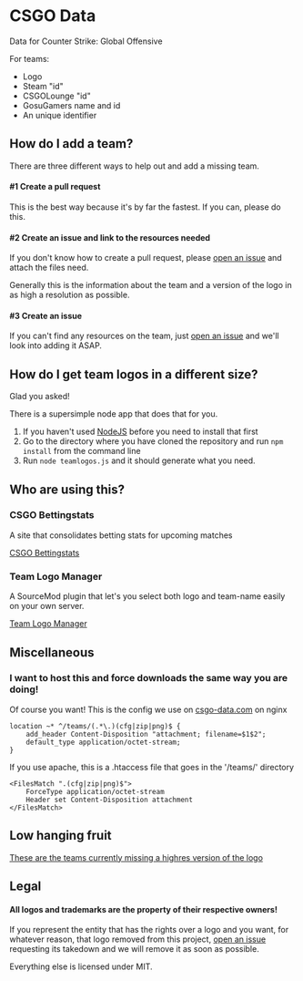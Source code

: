# CSGO Data
Data for Counter Strike: Global Offensive

For teams:
 * Logo
 * Steam "id"
 * CSGOLounge "id"
 * GosuGamers name and id
 * An unique identifier

## How do I add a team?

There are three different ways to help out and add a missing team.

#### #1 Create a pull request
This is the best way because it's by far the fastest. If you can, please do this.

#### #2 Create an issue and link to the resources needed
If you don't know how to create a pull request, please [open an
issue](https://github.com/kokarn/csgo-teams/issues/new) and attach the files need.

Generally this is the information about the team and a version of the logo in as high a resolution as possible.

#### #3 Create an issue
If you can't find any resources on the team, just [open an
issue](https://github.com/kokarn/csgo-teams/issues/new) and we'll look into adding it ASAP.

## How do I get team logos in a different size?
Glad you asked!

There is a supersimple node app that does that for you.

1. If you haven't used [NodeJS](http://nodejs.org/) before you need to install that first
2. Go to the directory where you have cloned the repository and run ```npm install``` from the command line
3. Run ```node teamlogos.js``` and it should generate what you need.

## Who are using this?

### CSGO Bettingstats
A site that consolidates betting stats for upcoming matches

[CSGO Bettingstats](http://csgobettingstats.com/)

### Team Logo Manager
A SourceMod plugin that let's you select both logo and team-name easily on your own server.

[Team Logo Manager](https://forums.alliedmods.net/showthread.php?t=258206)


## Miscellaneous
### I want to host this and force downloads the same way you are doing!
Of course you want! This is the config we use on [csgo-data.com](http://csgo-data.com) on nginx


```
location ~* ^/teams/(.*\.)(cfg|zip|png)$ {
    add_header Content-Disposition "attachment; filename=$1$2";
    default_type application/octet-stream;
}
```
If you use apache, this is a .htaccess file that goes in the '/teams/' directory

```
<FilesMatch ".(cfg|zip|png)$">
    ForceType application/octet-stream
    Header set Content-Disposition attachment
</FilesMatch>
```

## Low hanging fruit
[These are the teams currently missing a highres version of the logo](logos-missing.md)

## Legal

#### __All logos and trademarks are the property of their respective owners!__

If you represent the entity that has the rights over a logo and you want,
for whatever reason, that logo removed from this project, [open an
issue](https://github.com/kokarn/csgo-teams/issues/new) requesting its
takedown and we will remove it as soon as possible.

Everything else is licensed under MIT.
